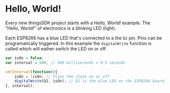 # Hello, World!

Every new thingsSDK project starts with a _Hello, World!_ example. The "Hello, World!" of electronics is a blinking LED (light).

Each ESP8266 has a blue LED that's connected to a the `D2` pin. Pins can be programatically triggered. In this example the `digitalWrite` function is called which will eather switch the LED on or off.

```javascript
var isOn = false;
var interval = 500; // 500 milliseconds = 0.5 seconds

setInterval(function(){
    isOn = !isOn; // Flips the state on or off
    digitalWrite(D2, isOn); // D2 is the blue LED on the ESP8266 boards
}, interval);
```

